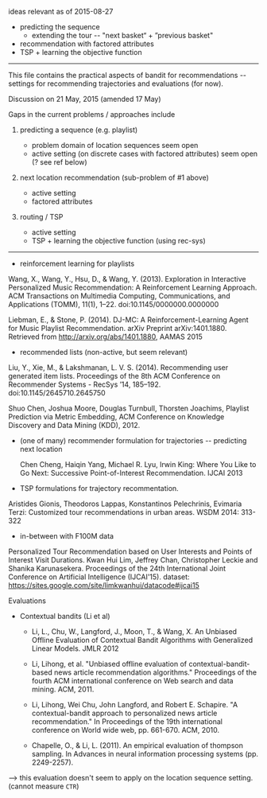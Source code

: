 

ideas relevant as of 2015-08-27

* predicting the sequence 
  * extending the tour -- "next basket“ + ”previous basket" 
* recommendation with factored attributes
* TSP +  learning the objective function

----------- 
This file contains the practical aspects of bandit for recommendations -- settings for recommending trajectories and evaluations (for now). 

Discussion on 21 May, 2015 (amended 17 May)

Gaps in the current problems / approaches include 

1. predicting a sequence (e.g. playlist)
	* problem domain of location sequences seem open
   	* active setting (on discrete cases with factored attributes) seem open (? see ref below)
   	
1. next location recommendation (sub-problem of #1 above)
	*  active setting
	*  factored attributes

1. routing / TSP
	*  active setting
	*  TSP +  learning the objective function (using rec-sys)


----------- 
* reinforcement learning for playlists

Wang, X., Wang, Y., Hsu, D., & Wang, Y. (2013). Exploration in Interactive Personalized Music Recommendation: A Reinforcement Learning Approach. ACM Transactions on Multimedia Computing, Communications, and Applications (TOMM), 11(1), 1–22. doi:10.1145/0000000.0000000

Liebman, E., & Stone, P. (2014). DJ-MC: A Reinforcement-Learning Agent for Music Playlist Recommendation. arXiv Preprint arXiv:1401.1880. Retrieved from http://arxiv.org/abs/1401.1880, AAMAS 2015

* recommended lists (non-active, but seem relevant)

Liu, Y., Xie, M., & Lakshmanan, L. V. S. (2014). Recommending user generated item lists. Proceedings of the 8th ACM Conference on Recommender Systems - RecSys ’14, 185–192. doi:10.1145/2645710.2645750

Shuo Chen, Joshua Moore, Douglas Turnbull, Thorsten Joachims, Playlist Prediction via Metric Embedding, ACM Conference on Knowledge Discovery and Data Mining (KDD), 2012.


* (one of many) recommender formulation for trajectories -- predicting next location 

	Chen Cheng, Haiqin Yang, Michael R. Lyu, Irwin King:
  Where You Like to Go Next: Successive Point-of-Interest Recommendation. IJCAI 2013

* TSP formulations for trajectory recommentation. 

Aristides Gionis, Theodoros Lappas, Konstantinos Pelechrinis, Evimaria Terzi:
Customized tour recommendations in urban areas. WSDM 2014: 313-322

* in-between with F100M data

Personalized Tour Recommendation based on User Interests and Points of Interest Visit Durations. 
Kwan Hui Lim, Jeffrey Chan, Christopher Leckie and Shanika Karunasekera. 
Proceedings of the 24th International Joint Conference on Artificial Intelligence (IJCAI'15). 
dataset: https://sites.google.com/site/limkwanhui/datacode#ijcai15


Evaluations

* Contextual bandits (Li et al)

  - Li, L., Chu, W., Langford, J., Moon, T., & Wang, X. An Unbiased Offline Evaluation of Contextual Bandit Algorithms with Generalized Linear Models. JMLR 2012
  - Li, Lihong, et al. "Unbiased offline evaluation of contextual-bandit-based news article recommendation algorithms." Proceedings of the fourth ACM international conference on Web search and data mining. ACM, 2011.
  - Li, Lihong, Wei Chu, John Langford, and Robert E. Schapire. "A contextual-bandit approach to personalized news article recommendation." In Proceedings of the 19th international conference on World wide web, pp. 661-670. ACM, 2010.

  - Chapelle, O., & Li, L. (2011). An empirical evaluation of thompson sampling. In Advances in neural information processing systems (pp. 2249-2257).

--> this evaluation doesn't seem to apply on the location sequence setting. (cannot measure `CTR`)

